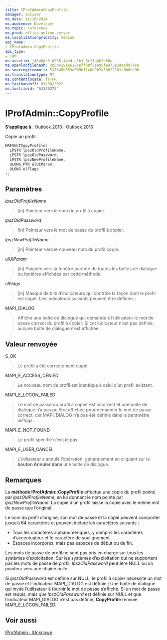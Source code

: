 ```yaml
---
title: IProfAdminCopyProfile
manager: soliver
ms.date: 11/16/2014
ms.audience: Developer
ms.topic: reference
ms.prod: office-online-server
ms.localizationpriority: medium
api_name:
- IProfAdmin.CopyProfile
api_type:
- COM
ms.assetid: f4846dc3-0236-44ed-a1b1-8c13d48fb58a
ms.openlocfilehash: cb5b4191e612beffb8f3eb95fa475a34a4d979ce
ms.sourcegitcommit: 518845d053a009b11c8d907a33822161c0b6bc96
ms.translationtype: MT
ms.contentlocale: fr-FR
ms.lasthandoff: 03/08/2022
ms.locfileid: "63370273"
---
```

# <a name="iprofadmincopyprofile"></a>IProfAdmin::CopyProfile

**S’applique à** : Outlook 2013 | Outlook 2016
  
Copie un profil.
  
```cpp
HRESULTCopyProfile(
  LPSTR lpszOldProfileName,
  LPSTR lpszOldPassword,
  LPSTR lpszNewProfileName,
  ULONG_PTR ulUIParam,
  ULONG ulFlags
);
```

## <a name="parameters"></a>Paramètres

 _lpszOldProfileName_
  
> [in] Pointeur vers le nom du profil à copier.

 _lpszOldPassword_
  
> [in] Pointeur vers le mot de passe du profil à copier.

 _lpszNewProfileName_
  
> [in] Pointeur vers le nouveau nom du profil copié.

 _ulUIParam_
  
> [in] Poignée vers la fenêtre parente de toutes les boîtes de dialogue ou fenêtres affichées par cette méthode.

 _ulFlags_
  
> [in] Masque de bits d’indicateurs qui contrôle la façon dont le profil est copié. Les indicateurs suivants peuvent être définies :

MAPI_DIALOG
  
> Affiche une boîte de dialogue qui demande à l’utilisateur le mot de passe correct du profil à copier. Si cet indicateur n’est pas définie, aucune boîte de dialogue n’est affichée.

## <a name="return-value"></a>Valeur renvoyée

S_OK
  
> Le profil a été correctement copié.

MAPI_E_ACCESS_DENIED
  
> Le nouveau nom de profil est identique à celui d’un profil existant.

MAPI_E_LOGON_FAILED
  
> Le mot de passe du profil à copier est incorrect et une boîte de dialogue n’a pas pu être affichée pour demander le mot de passe correct, car MAPI_DIALOG n’a pas été définie dans le paramètre _ulFlags_ .

MAPI_E_NOT_FOUND
  
> Le profil spécifié n’existe pas.

MAPI_E_USER_CANCEL
  
> L’utilisateur a annulé l’opération, généralement en cliquant sur le **bouton Annuler dans** une boîte de dialogue.

## <a name="remarks"></a>Remarques

La **méthode IProfAdmin::CopyProfile** effectue une copie du profil pointé par _lpszOldProfileName_, en lui donnant le nom pointé par _lpszNewProfileName_. La copie d’un profil laisse la copie avec le même mot de passe que l’original.
  
Le nom du profil d’origine, son mot de passe et la copie peuvent comporter jusqu’à 64 caractères et peuvent inclure les caractères suivants :
  
- Tous les caractères alphanumériques, y compris les caractères d’accentuateur et le caractère de soulignement.
- Espaces incorporés, mais pas espaces de début ou de fin.

Les mots de passe de profil ne sont pas pris en charge sur tous les systèmes d’exploitation. Sur les systèmes d’exploitation qui ne supportent pas les mots de passe de profil, _lpszOldPassword_ peut être NULL ou un pointeur vers une chaîne nulle.
  
Si  _lpszOldPassword_ est définie sur NULL, le profil à copier nécessite un mot de passe et l’indicateur MAPI_DIALOG est définie ; Une boîte de dialogue qui invite l’utilisateur à fournir le mot de passe s’affiche. Si un mot de passe est requis, mais  _que lpszOldPassword_ est définie sur NULL et que l’indicateur MAPI_DIALOG n’est pas définie, **CopyProfile** renvoie MAPI_E_LOGON_FAILED.
  
## <a name="see-also"></a>Voir aussi

[IProfAdmin : IUnknown](iprofadminiunknown.md)
